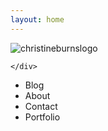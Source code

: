 ```yaml
---
layout: home
---
```


  <main class="container">
    <section class="hero is-fullheight">
  <div class="hero-body">
    <div class="container">
      <img src="https://burnschristine.github.io/christinerubyburns.com/img/titlepage.png" alt="christineburnslogo">

    </div>
  </div>
</section>
<div class="tabs is-centered">
  <ul>
    <li class="is-active">
      <a>
        <span class="icon is-small"><i class="fas fa-image" aria-hidden="true"></i></span>
        <span>Blog</span>
      </a>
    </li>
    <li>
      <a>
        <span class="icon is-small"><i class="fas fa-music" aria-hidden="true"></i></span>
        <span>About</span>
      </a>
    </li>
    <li>
      <a>
        <span class="icon is-small"><i class="fas fa-film" aria-hidden="true"></i></span>
        <span>Contact</span>
      </a>
    </li>
    <li>
      <a>
        <span class="icon is-small"><i class="far fa-file-alt" aria-hidden="true"></i></span>
        <span>Portfolio</span>
      </a>
    </li>
  </ul>
</div>    
